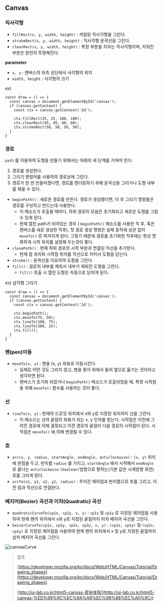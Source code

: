 ## Canvas

### 직사각형

- `fillRect(x, y, width, height)` : 색칠된 직사각형을 그린다.
- `strokeRect(x, y, width, height)` : 직사각형 윤곽선을 그린다.
- `clearRect(x, y, width, height)` : 특정 부분을 지우는 직사각형이며, 지워진 부분은 완전히 투명해진다.

**parameter**

- `x, y` : 캔버스의 좌측 상단에서 사각형의 위치
- `width, height` : 사각형의 크기

ex)

```tsx
const draw = () => {
  const canvas = document.getElementById('canvas');
  if (canvas.getContext) {
    const ctx = canvas.getContext('2d');

    ctx.fillRect(25, 25, 100, 100);
    ctx.clearRect(45, 45, 60, 60);
    ctx.strokeRect(50, 50, 50, 50);
  }
}
```

### 경로

`path` 를 이용하여 도형을 만들기 위해서는 아래의 세 단계를 거쳐야 한다.

1. 경로를 생성한다.
2. 그리기 명령어를 사용하여 경로상에 그린다.
3. 경로가 한 번 만들어졌다면, 경로를 렌더링하기 위해 윤곽선을 그리거나 도형 내부를 채울 수 있다.
- `beginPath()` : 새로운 경로를 만든다. 경로가 생성됐다면, 이 후 그리기 명령들은 경로를 구성하고 만드는데 사용한다.
    - 이 메소드가 호출될 때마다, 하위 경로의 모음은 초기화되고 새로운 도형을 그릴 수 있게 된다.
    - 현재 열린 path가 비어있는 경우 ( `beginPath()` 메소드를 사용한 직 후, 혹은캔버스를 새로 생성한 직후), 첫 경로 생성 명령은 실제 동작에 상관 없이 `moveTo()` 로 여겨지게 된다. 그렇기 때문에 경로를 초기화한 직후에는 항상 명확하게 시작 위치를 설정해 두는것이 좋다.
- `closePath()` : 현재 하위 경로의 시작 부분과 연결된 직선을 추가한다.
    - 현재 점 위치와 시작점 위치를 직선으로 이어서 도형을 닫는다.
- `stroke()` : 윤곽선을 이요하여 도형을 그린다.
- `fill()` : 경로의 내부를 채워서 내부가 채워진 도형을 그린다.
    - `fill()` 호출 시 열린 도형은 자동으로 닫히게 된다.

ex) 삼각형 그리기

```tsx
const draw = () => {
  const canvas = document.getElementById('canvas');
  if (canvas.getContext) {
    const ctx = canvas.getContext('2d');

    ctx.beginPath();
    ctx.moveTo(75, 50);
    ctx.lineTo(100, 75);
    ctx.lineTo(100, 25);
    ctx.fill();
  }
}
```

### 펜(pen)이동

- `moveTo(x, y)` : 펜을 (x, y) 좌표로 이동시킨다.
    - 실제로 어떤 것도 그리지 않고, 펜을 종이 위에서 들어 옆으로 옮기는 것이라고 생각하면 된다.
    - 캔버스가 초기화 되었거나 `beginPath()` 메소드가 호출되었을 때, 특정 시작점을 위해 `moveTo()` 함수를 사용하는 것이 좋다.

### 선

- `lineTo(x, y)` : 현재의 드로잉 위치에서 x와 y로 지정된 위치까지 선을 그린다.
    - 이 메소드는 선의 끝점의 좌표가 되는 x, y 인자를 받는다. 시작점은 이전에 그려진 경로에 의해 결정되고 이전 경로의 끝점이 다음 경로의 시작점이 된다. 시작점은 `moveTo()` 에 의해 변경될 수 있다.

### 호

- `arc(x, y, radius, startAngle, endAngle, anticlockwise)` : `(x, y)` 위치에 원점을 두고, 반지름 `radius` 를 가지고, `startAngle` 에서 시작해서 `endAngle` 로 끝나는 `anticlockwise` `(boolean)`방향으로 향하는(기본 값은 시계방향 회전) 호를 그리게 된다.
- `arcTo(x1, y1, x2, y2, radius)` : 주어진 제어점과 반지름으로 호를 그리고, 이전 점과 직선으로 연결한다.

### 베지어(Bezier) 곡선과 이차(Quadratic) 곡선

- `quadraticCurveTo(cp1x, cp2y, x, y)` : `cp1x` 및 `cp1y` 로 지정된 제어점을 사용하여 현재 펜의 위치에서 x와 y로 지정된 끝점까지 이차 베지어 곡선을 그린다.
- `bezierCurveTo(cp1x, cp1y, cp2x, cp2y, x, y)` : `(cp1x, cp1y)` 및 `(cp2x, cp2y)` 로 지정된 제어점을 사용하여 현제 펜의 위치에서 x 및 y로 지정된 끝점까지 삼차 베지어 곡선을 그린다.

![canvasCurve](https://user-images.githubusercontent.com/49153756/101260485-a9889780-3773-11eb-862d-54fdf335a901.png)

> 참조
>
> [https://developer.mozilla.org/ko/docs/Web/HTML/Canvas/Tutorial/Drawing_shapes](https://developer.mozilla.org/ko/docs/Web/HTML/Canvas/Tutorial/Drawing_shapes)
>
> [http://ui-lab.co.kr/html5-canvas-활용예제/](http://ui-lab.co.kr/html5-canvas-%ED%99%9C%EC%9A%A9%EC%98%88%EC%A0%9C/)
